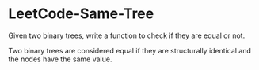 # LeetCode-Same-Tree

Given two binary trees, write a function to check if they are equal or not.

Two binary trees are considered equal if they are structurally identical and the nodes have the same value.
